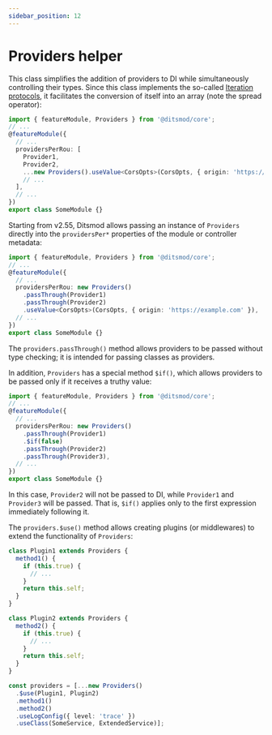 ```yaml
---
sidebar_position: 12
---
```


# Providers helper

This class simplifies the addition of providers to DI while simultaneously controlling their types. Since this class implements the so-called [Iteration protocols][1], it facilitates the conversion of itself into an array (note the spread operator):

```ts {8}
import { featureModule, Providers } from '@ditsmod/core';
// ...
@featureModule({
  // ...
  providersPerRou: [
    Provider1,
    Provider2,
    ...new Providers().useValue<CorsOpts>(CorsOpts, { origin: 'https://example.com' }),
    // ...
  ],
  // ...
})
export class SomeModule {}
```

Starting from v2.55, Ditsmod allows passing an instance of `Providers` directly into the `providersPer*` properties of the module or controller metadata:

```ts
import { featureModule, Providers } from '@ditsmod/core';
// ...
@featureModule({
  // ...
  providersPerRou: new Providers()
    .passThrough(Provider1)
    .passThrough(Provider2)
    .useValue<CorsOpts>(CorsOpts, { origin: 'https://example.com' }),
  // ...
})
export class SomeModule {}
```

The `providers.passThrough()` method allows providers to be passed without type checking; it is intended for passing classes as providers.

In addition, `Providers` has a special method `$if()`, which allows providers to be passed only if it receives a truthy value:

```ts {7}
import { featureModule, Providers } from '@ditsmod/core';
// ...
@featureModule({
  // ...
  providersPerRou: new Providers()
    .passThrough(Provider1)
    .$if(false)
    .passThrough(Provider2)
    .passThrough(Provider3),
  // ...
})
export class SomeModule {}
```

In this case, `Provider2` will not be passed to DI, while `Provider1` and `Provider3` will be passed. That is, `$if()` applies only to the first expression immediately following it.

The `providers.$use()` method allows creating plugins (or middlewares) to extend the functionality of `Providers`:

```ts {2,11,21-22}
class Plugin1 extends Providers {
  method1() {
    if (this.true) {
      // ...
    }
    return this.self;
  }
}

class Plugin2 extends Providers {
  method2() {
    if (this.true) {
      // ...
    }
    return this.self;
  }
}

const providers = [...new Providers()
  .$use(Plugin1, Plugin2)
  .method1()
  .method2()
  .useLogConfig({ level: 'trace' })
  .useClass(SomeService, ExtendedService)];
```

[1]: https://developer.mozilla.org/en-US/docs/Web/JavaScript/Reference/Iteration_protocols
